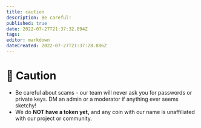 ```yaml
---
title: caution
description: Be careful!
published: true
date: 2022-07-27T21:37:32.894Z
tags: 
editor: markdown
dateCreated: 2022-07-27T21:37:28.886Z
---
```


# 🚨 Caution

* Be careful about scams - our team will never ask you for passwords or private keys. DM an admin or a moderator if anything ever seems sketchy!
* We do **NOT have a token yet,** and any coin with our name is unaffiliated with our project or community.
